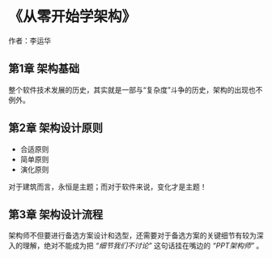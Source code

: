 # 《从零开始学架构》
作者：李运华

## 第1章 架构基础
整个软件技术发展的历史，其实就是一部与“复杂度”斗争的历史，架构的出现也不例外。

## 第2章 架构设计原则
* 合适原则
* 简单原则
* 演化原则

对于建筑而言，永恒是主题；而对于软件来说，变化才是主题！

## 第3章 架构设计流程
架构师不但要进行备选方案设计和选型，还需要对于备选方案的关键细节有较为深入的理解，绝对不能成为把 *“细节我们不讨论”* 这句话挂在嘴边的 *“PPT架构师”* 。
